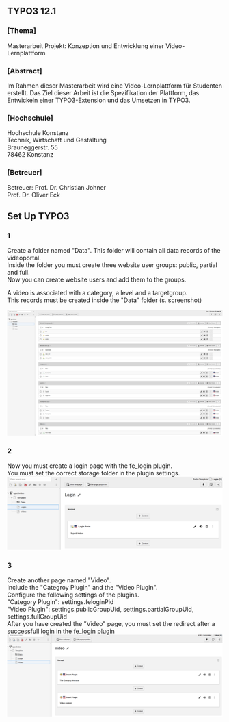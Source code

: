 ## TYPO3 12.1

### [Thema]
Masterarbeit Projekt: Konzeption und Entwicklung einer Video-Lernplattform

### [Abstract]
Im Rahmen dieser Masterarbeit wird eine Video-Lernplattform für Studenten erstellt. Das Ziel dieser Arbeit ist die Spezifikation der Plattform, das Entwickeln einer TYPO3-Extension und das Umsetzen in TYPO3.

### [Hochschule]
Hochschule Konstanz\
Technik, Wirtschaft und Gestaltung\
Brauneggerstr. 55\
78462 Konstanz

### [Betreuer]
Betreuer: Prof. Dr. Christian Johner\
Prof. Dr. Oliver Eck

## Set Up TYPO3

### 1
Create a folder named "Data". This folder will contain all data records of the videoportal.\
Inside the folder you must create three website user groups: public, partial and full.\
Now you can create website users and add them to the groups.

A video is associated with a category, a level and a targetgroup.\
This records must be created inside the "Data" folder (s. screenshot)

![alt text](https://github.com/juro-ub/typo3_video/raw/main/ReadmeImages/Backend/Records.png)

### 2
Now you must create a login page with the fe_login plugin.\
You must set the correct storage folder in the plugin settings.\
![alt text](https://github.com/juro-ub/typo3_video/raw/main/ReadmeImages/Backend/Login.png)

### 3
Create another page named "Video".\
Include the "Categroy Plugin" and the "Video Plugin".\
Configure the following settings of the plugins.\
  "Category Plugin": settings.feloginPid\
  "Video Plugin": settings.publicGroupUid, settings.partialGroupUid, settings.fullGroupUid\
After you have created the "Video" page, you must set the redirect after a successfull login in the fe_login plugin\
![alt text](https://github.com/juro-ub/typo3_video/raw/main/ReadmeImages/Backend/Video.png)
